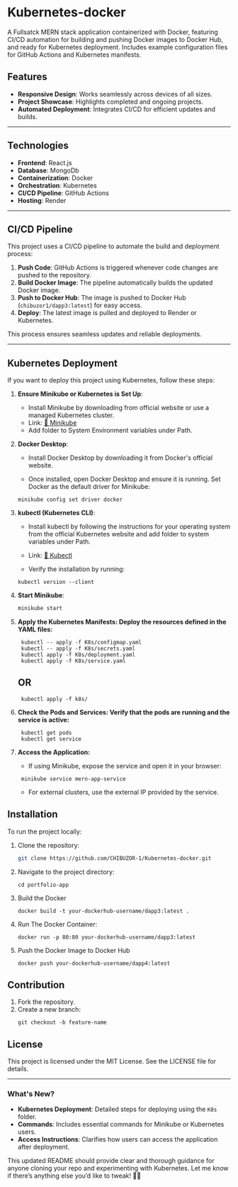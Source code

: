 # Kubernetes-docker
A Fullsatck MERN stack application containerized with Docker, featuring CI/CD automation for building and pushing Docker images to Docker Hub, and ready for Kubernetes deployment. Includes example configuration files for GitHub Actions and Kubernetes manifests.

## Features
- **Responsive Design**: Works seamlessly across devices of all sizes.
- **Project Showcase**: Highlights completed and ongoing projects.
- **Automated Deployment**: Integrates CI/CD for efficient updates and builds.

---

## Technologies
- **Frontend**: React.js
- **Database**: MongoDb
- **Containerization**: Docker
- **Orchestration**: Kubernetes
- **CI/CD Pipeline**: GitHub Actions
- **Hosting**: Render

---

## CI/CD Pipeline
This project uses a CI/CD pipeline to automate the build and deployment process:
1. **Push Code**: GitHub Actions is triggered whenever code changes are pushed to the repository.
2. **Build Docker Image**: The pipeline automatically builds the updated Docker image.
3. **Push to Docker Hub**: The image is pushed to Docker Hub (`chibuzor1/dapp3:latest`) for easy access.
4. **Deploy**: The latest image is pulled and deployed to Render or Kubernetes.

This process ensures seamless updates and reliable deployments.

---

## Kubernetes Deployment
If you want to deploy this project using Kubernetes, follow these steps:

1. **Ensure Minikube or Kubernetes is Set Up**:
   - Install Minikube by downloading from official website or use a managed Kubernetes cluster.
   - Link: [🔗 Minikube](https://minikube.sigs.k8s.io/docs/start/)
   - Add folder to System Environment variables under Path.

2. **Docker Desktop**:

   - Install Docker Desktop by downloading it from Docker's official website.

   - Once installed, open Docker Desktop and ensure it is running. Set Docker as the default driver for Minikube:
   ```
   minikube config set driver docker
   ```
3. **kubectl (Kubernetes CLI)**:

   - Install kubectl by following the instructions for your operating system from the official Kubernetes website and add folder to system variables under Path.

   - Link: [🔗 Kubectl](https://kubernetes.io/docs/tasks/tools/)

   - Verify the installation by running:
   ```
   kubectl version --client
   ```

4. **Start Minikube**:
   ```bash
   minikube start
   ```
5. **Apply the Kubernetes Manifests: Deploy the resources defined in the YAML files:**
   ```
    kubectl -- apply -f K8s/configmap.yaml
    kubectl -- apply -f K8s/secrets.yaml
    kubectl apply -f K8s/deployment.yaml
    kubectl apply -f K8s/service.yaml
   ```
   ## OR
   ```
    kubectl apply -f k8s/
   ```
6. **Check the Pods and Services: Verify that the pods are running and the service is active:**
   ```
    kubectl get pods
    kubectl get service
   ```
7. **Access the Application:**
   - If using Minikube, expose the service and open it in your browser:
   ```
    minikube service mern-app-service
   ```
   - For external clusters, use the external IP provided by the service.



## Installation
To run the project locally:
1. Clone the repository:
   ```bash
   git clone https://github.com/CHIBUZOR-1/Kubernetes-docker.git
   ```
2. Navigate to the project directory:
   ```
   cd portfolio-app
   ```
3. Build the Docker
   ```
   docker build -t your-dockerhub-username/dapp3:latest .
   ```
4. Run The Docker Container:
   ```
   docker run -p 80:80 your-dockerhub-username/dapp3:latest
   ```
5. Push the Docker Image to Docker Hub
   ```
   docker push your-dockerhub-username/dapp4:latest
   ```
## Contribution
1. Fork the repository.
2. Create a new branch:
   ```
   git checkout -b feature-name
   ```
## License
This project is licensed under the MIT License. See the LICENSE file for details.


---

### **What's New?**
- **Kubernetes Deployment**: Detailed steps for deploying using the `K8s` folder.
- **Commands**: Includes essential commands for Minikube or Kubernetes users.
- **Access Instructions**: Clarifies how users can access the application after deployment.

This updated README should provide clear and thorough guidance for anyone cloning your repo and experimenting with Kubernetes. Let me know if there’s anything else you’d like to tweak! 🚀✨
